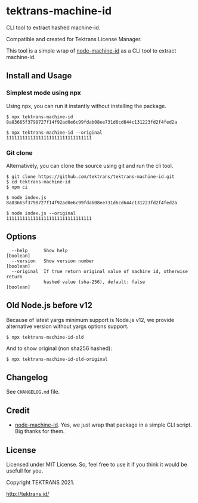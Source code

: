 # tektrans-machine-id
CLI tool to extract hashed machine-id.

Compatible and created for Tektrans License Manager.

This tool is a simple wrap of
[node-machine-id](https://github.com/automation-stack/node-machine-id)
as a CLI tool to extract machine-id.

## Install and Usage

### Simplest mode using npx
Using npx, you can run it instantly without installing the package.

```
$ npx tektrans-machine-id
8a83665f3798727f14f92ad0e6c99fdab08ee731d6cd644c131223fd2f4fed2a

$ npx tektrans-machine-id --original
11111111111111111111111111111111
```

### Git clone
Alternatively, you can clone the source using git and run the
cli tool.

```
$ git clone https://github.com/tektrans/tektrans-machine-id.git
$ cd tektrans-machine-id
$ npm ci
```

```
$ node index.js
8a83665f3798727f14f92ad0e6c99fdab08ee731d6cd644c131223fd2f4fed2a

$ node index.js --original
11111111111111111111111111111111
```

## Options
```
  --help      Show help                                                [boolean]
  --version   Show version number                                      [boolean]
  --original  If true return original value of machine id, otherwise return
              hashed value (sha-256), default: false                   [boolean]
```

## Old Node.js before v12
Because of latest yargs minimum support is Node.js v12,
we provide alternative version without yargs options support.

```
$ npx tektrans-machine-id-old
```

And to show original (non sha256 hashed):
```
$ npx tektrans-machine-id-old-original
```

## Changelog
See `CHANGELOG.md` file.

## Credit
* [node-machine-id](https://github.com/automation-stack/node-machine-id).
  Yes, we just wrap that package in a simple CLI script.
  Big thanks for them.

## License
Licensed under MIT License. So, feel free to use it if you think it would be
usefull for you.

Copyright TEKTRANS 2021.

http://tektrans.id/
